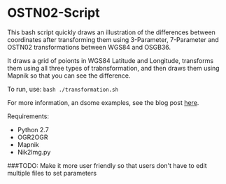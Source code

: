 # OSTN02-Script

This bash script quickly draws an illustration of the differences between coordinates after transforming them using 3-Parameter, 7-Parameter and OSTN02 transformations between WGS84 and OSGB36.

It draws a grid of poionts in WGS84 Latitude and Longitude, transforms them using all three types of trabnsformation, and then draws them using Mapnik so that you can see the difference.

To run, use:
`bash ./transformation.sh`

For more information, an dsome examples, see the blog post [here](https://geographicalinformation.science/2015/11/09/transforming-between-osgb36-and-wgs84-using-ostn02/).

Requirements:
* Python 2.7
* OGR2OGR
* Mapnik
* Nik2Img.py

###TODO:
Make it more user friendly so that users don't have to edit multiple files to set parameters
